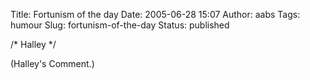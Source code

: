 Title: Fortunism of the day
Date: 2005-06-28 15:07
Author: aabs
Tags: humour
Slug: fortunism-of-the-day
Status: published

/\* Halley \*/

(Halley's Comment.)

